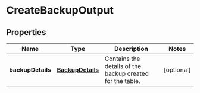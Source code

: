 

# CreateBackupOutput


## Properties

| Name | Type | Description | Notes |
|------------ | ------------- | ------------- | -------------|
|**backupDetails** | [**BackupDetails**](BackupDetails.md) | Contains the details of the backup created for the table. |  [optional] |




